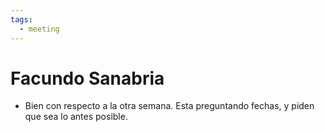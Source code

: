 ```yaml
---
tags:
  - meeting
---
```

# Facundo Sanabria

- Bien con respecto a la otra semana. Esta preguntando fechas, y piden que sea lo antes posible.
~~~~